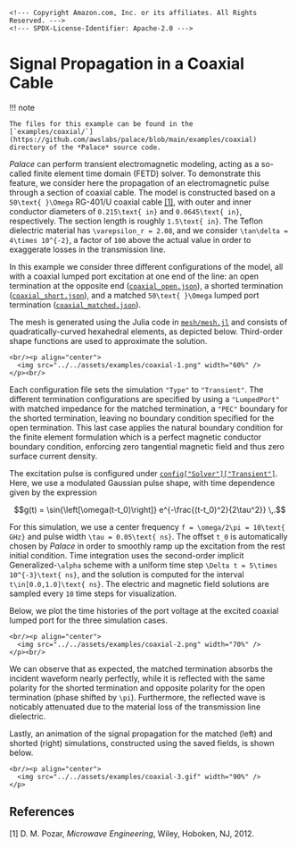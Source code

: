 ```@raw html
<!--- Copyright Amazon.com, Inc. or its affiliates. All Rights Reserved. --->
<!--- SPDX-License-Identifier: Apache-2.0 --->
```

# Signal Propagation in a Coaxial Cable

!!! note

    The files for this example can be found in the
    [`examples/coaxial/`](https://github.com/awslabs/palace/blob/main/examples/coaxial)
    directory of the *Palace* source code.

*Palace* can perform transient electromagnetic modeling, acting as a so-called finite
element time domain (FETD) solver. To demonstrate this feature, we consider here the
propagation of an electromagnetic pulse through a section of coaxial cable. The model is
constructed based on a ``50\text{ }\Omega`` RG-401/U coaxial cable [[1]](#References), with
outer and inner conductor diameters of ``0.215\text{ in}`` and ``0.0645\text{ in}``,
respectively. The section length is roughly ``1.5\text{ in}``. The Teflon dielectric
material has ``\varepsilon_r = 2.08``, and we consider ``\tan\delta = 4\times 10^{-2}``, a
factor of ``100`` above the actual value in order to exaggerate losses in the transmission
line.

In this example we consider three different configurations of the model, all with a coaxial
lumped port excitation at one end of the line: an open termination at the opposite end
([`coaxial_open.json`](https://github.com/awslabs/palace/blob/main/examples/coaxial/coaxial_open.json)),
a shorted termination
([`coaxial_short.json`](https://github.com/awslabs/palace/blob/main/examples/coaxial/coaxial_short.json)),
and a matched ``50\text{ }\Omega`` lumped port termination
([`coaxial_matched.json`](https://github.com/awslabs/palace/blob/main/examples/coaxial/coaxial_matched.json)).

The mesh is generated using the Julia code in
[`mesh/mesh.jl`](https://github.com/awslabs/palace/blob/main/examples/coaxial/mesh/mesh.jl)
and consists of quadratically-curved hexahedral elements, as depicted below. Third-order
shape functions are used to approximate the solution.

```@raw html
<br/><p align="center">
  <img src="../../assets/examples/coaxial-1.png" width="60%" />
</p><br/>
```

Each configuration file sets the simulation `"Type"` to `"Transient"`. The different
termination configurations are specified by using a `"LumpedPort"` with matched impedance
for the matched termination, a `"PEC"` boundary for the shorted termination, leaving no
boundary condition specified for the open termination. This last case applies the natural
boundary condition for the finite element formulation which is a perfect magnetic conductor
boundary condition, enforcing zero tangential magnetic field and thus zero surface current
density.

The excitation pulse is configured under
[`config["Solver"]["Transient"]`](../config/solver.md#solver%5B%22Transient%22%5D). Here, we
use a modulated Gaussian pulse shape, with time dependence given by the expression

```math
g(t) = \sin{\left[\omega(t-t_0)\right]} e^{-\frac{(t-t_0)^2}{2\tau^2}} \,.
```

For this simulation, we use a center frequency ``f = \omega/2\pi = 10\text{ GHz}`` and pulse
width ``\tau = 0.05\text{ ns}``. The offset ``t_0`` is automatically chosen by *Palace* in
order to smoothly ramp up the excitation from the rest initial condition. Time integration
uses the second-order implicit Generalized-``\alpha`` scheme with a uniform time step
``\Delta t = 5\times 10^{-3}\text{ ns}``, and the solution is computed for the interval
``t\in[0.0,1.0]\text{ ns}``. The electric and magnetic field solutions are sampled every
``10`` time steps for visualization.

Below, we plot the time histories of the port voltage at the excited coaxial lumped port for
the three simulation cases.

```@raw html
<br/><p align="center">
  <img src="../../assets/examples/coaxial-2.png" width="70%" />
</p><br/>
```

We can observe that as expected, the matched termination absorbs the incident waveform
nearly perfectly, while it is reflected with the same polarity for the shorted termination
and opposite polarity for the open termination (phase shifted by ``\pi``). Furthermore, the
reflected wave is noticably attenuated due to the material loss of the transmission line
dielectric.

Lastly, an animation of the signal propagation for the matched (left) and shorted
(right) simulations, constructed using the saved fields, is shown below.

```@raw html
<br/><p align="center">
  <img src="../../assets/examples/coaxial-3.gif" width="90%" />
</p>
```

## References

[1] D. M. Pozar, _Microwave Engineering_, Wiley, Hoboken, NJ, 2012.
